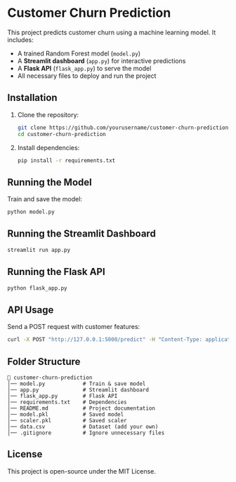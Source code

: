 # Customer Churn Prediction

This project predicts customer churn using a machine learning model. It includes:
- A trained Random Forest model (`model.py`)
- A **Streamlit dashboard** (`app.py`) for interactive predictions
- A **Flask API** (`flask_app.py`) to serve the model
- All necessary files to deploy and run the project

## Installation

1. Clone the repository:
   ```sh
   git clone https://github.com/yourusername/customer-churn-prediction.git
   cd customer-churn-prediction
   ```
2. Install dependencies:
   ```sh
   pip install -r requirements.txt
   ```

## Running the Model

Train and save the model:
```sh
python model.py
```

## Running the Streamlit Dashboard
```sh
streamlit run app.py
```

## Running the Flask API
```sh
python flask_app.py
```

## API Usage
Send a POST request with customer features:
```sh
curl -X POST "http://127.0.0.1:5000/predict" -H "Content-Type: application/json" -d '{"features": [value1, value2, value3, value4]}'
```

## Folder Structure
```
📂 customer-churn-prediction
│── model.py            # Train & save model
│── app.py              # Streamlit dashboard
│── flask_app.py        # Flask API
│── requirements.txt    # Dependencies
│── README.md           # Project documentation
│── model.pkl           # Saved model
│── scaler.pkl          # Saved scaler
│── data.csv            # Dataset (add your own)
│── .gitignore          # Ignore unnecessary files
```

## License
This project is open-source under the MIT License.

